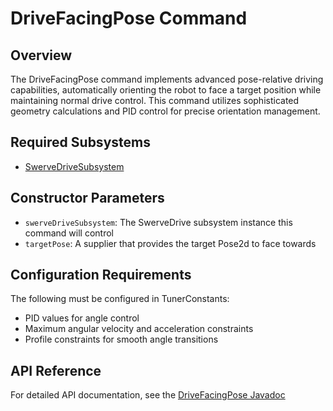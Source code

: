 # DriveFacingPose Command

## Overview
The DriveFacingPose command implements advanced pose-relative driving capabilities, automatically orienting the robot to face a target position while maintaining normal drive control. This command utilizes sophisticated geometry calculations and PID control for precise orientation management.

## Required Subsystems
- [SwerveDriveSubsystem](/5152_Template/library/subsystems/swerve/)

## Constructor Parameters
- `swerveDriveSubsystem`: The SwerveDrive subsystem instance this command will control
- `targetPose`: A supplier that provides the target Pose2d to face towards

## Configuration Requirements
The following must be configured in TunerConstants:
- PID values for angle control
- Maximum angular velocity and acceleration constraints
- Profile constraints for smooth angle transitions

## API Reference
For detailed API documentation, see the [DriveFacingPose Javadoc](/5152_Template/javadoc/frc/alotobots/library/commands/swervedrive/DriveFacingPose.html)

